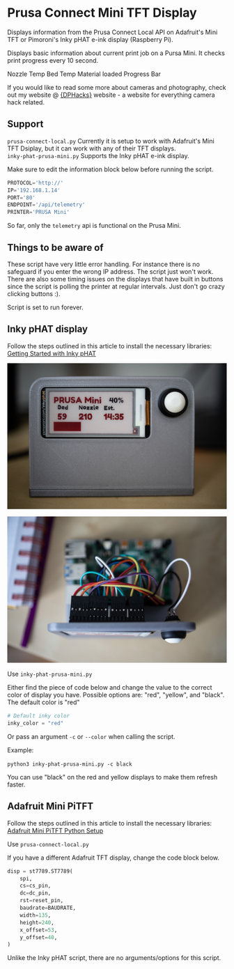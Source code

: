 # Prusa Connect Mini TFT Display

Displays information from the Prusa Connect Local API on Adafruit's Mini TFT or Pimoroni's Inky pHAT e-ink display (Raspberry Pi).

Displays basic information about current print job on a Pursa Mini. It checks print progress every 10 second.

Nozzle Temp
Bed Temp
Material loaded
Progress Bar

If you would like to read some more about cameras and photography, check out my website @ [{DPHacks}](https://dphacks.com/how-to-canon-camera-control-api-ccapi/) website - a website for everything camera hack related.

## Support

```prusa-connect-local.py``` Currently it is setup to work with Adafruit's Mini TFT Dsiplay, but it can work with any of their TFT displays.  
```inky-phat-prusa-mini.py``` Supports the Inky pHAT e-ink display.

Make sure to edit the information block below before running the script.

```python
PROTOCOL='http://'
IP='192.168.1.14'
PORT='80'
ENDPOINT='/api/telemetry'
PRINTER='PRUSA Mini'
```

So far, only the ```telemetry``` api is functional on the Prusa Mini.

## Things to be aware of

These script have very little error handling. For instance there is no safeguard if you enter the wrong IP address. The script just won't work. There are also some timing issues on the displays that have built in buttons since the script is polling the printer at regular intervals. Just don't go crazy clicking buttons :).

Script is set to run forever.

## Inky pHAT display

Follow the steps outlined in this article to install the necessary libraries: [Getting Started with Inky pHAT](https://shop.pimoroni.com/products/inky-phat?variant=12549254217811)

![Prusa Mini Raspberry Pi Inky pHAT](images/Prusa%20Raspberry%20Pi%20e-ink%20Display_01.jpg)

![Prusa Mini Raspberry Pi Inky pHAT](images/Prusa%20Raspberry%20Pi%20e-ink%20Display_02.jpg)

Use ```inky-phat-prusa-mini.py```

Either find the piece of code below and change the value to the correct color of display you have. Possible options are: "red", "yellow", and "black". The default color is "red"

```python
# Default inky color
inky_color = "red"
```

Or pass an argument ```-c``` or ```--color``` when calling the script.

Example:

```python3 inky-phat-prusa-mini.py -c black```

You can use "black" on the red and yellow displays to make them refresh faster.


## Adafruit Mini PiTFT

Follow the steps outlined in this article to install the necessary libraries: [Adafruit Mini PiTFT Python Setup](https://learn.adafruit.com/adafruit-mini-pitft-135x240-color-tft-add-on-for-raspberry-pi/python-setup)

Use ```prusa-connect-local.py```

If you have a different Adafruit TFT display, change the code block below.

```python
disp = st7789.ST7789(
    spi,
    cs=cs_pin,
    dc=dc_pin,
    rst=reset_pin,
    baudrate=BAUDRATE,
    width=135,
    height=240,
    x_offset=53,
    y_offset=40,
)
```

Unlike the Inky pHAT script, there are no arguments/options for this script.
